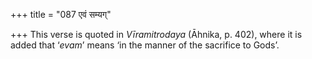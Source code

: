+++
title = "087 एवं सम्यग्"

+++
This verse is quoted in *Vīramitrodaya* (Āhnika, p. 402), where it is
added that ‘*evam*’ means ‘in the manner of the sacrifice to Gods’.


